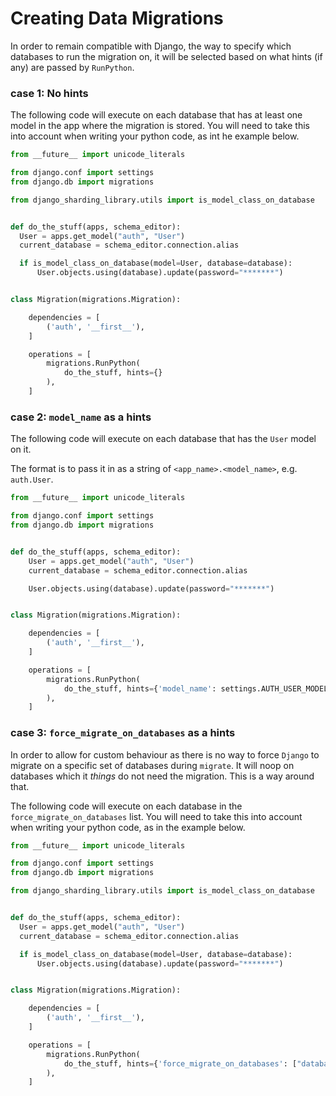 # Creating Data Migrations

In order to remain compatible with Django, the way to specify which databases to run the migration on, it will be selected based
on what hints (if any) are passed by `RunPython`.

### case 1: No hints

The following code will execute on each database that has at least one model in the app where the migration is stored.
You will need to take this into account when writing your python code, as int he example below.

```python
from __future__ import unicode_literals

from django.conf import settings
from django.db import migrations

from django_sharding_library.utils import is_model_class_on_database


def do_the_stuff(apps, schema_editor):
  User = apps.get_model("auth", "User")
  current_database = schema_editor.connection.alias

  if is_model_class_on_database(model=User, database=database):
      User.objects.using(database).update(password="*******")


class Migration(migrations.Migration):

    dependencies = [
        ('auth', '__first__'),
    ]

    operations = [
        migrations.RunPython(
            do_the_stuff, hints={}
        ),
    ]
```

### case 2: `model_name` as a hints

The following code will execute on each database that has the `User` model on it.

The format is to pass it in as a string of `<app_name>.<model_name>`, e.g. `auth.User`.

```python
from __future__ import unicode_literals

from django.conf import settings
from django.db import migrations


def do_the_stuff(apps, schema_editor):
    User = apps.get_model("auth", "User")
    current_database = schema_editor.connection.alias

    User.objects.using(database).update(password="*******")


class Migration(migrations.Migration):

    dependencies = [
        ('auth', '__first__'),
    ]

    operations = [
        migrations.RunPython(
            do_the_stuff, hints={'model_name': settings.AUTH_USER_MODEL}
        ),
    ]
```


### case 3: `force_migrate_on_databases` as a hints

In order to allow for custom behaviour as there is no way to force `Django` to migrate on
a specific set of databases during `migrate`. It will noop on databases which it *things* do not
need the migration. This is a way around that.

The following code will execute on each database in the `force_migrate_on_databases` list.
You will need to take this into account when writing your python code, as in the example below.

```python
from __future__ import unicode_literals

from django.conf import settings
from django.db import migrations

from django_sharding_library.utils import is_model_class_on_database


def do_the_stuff(apps, schema_editor):
  User = apps.get_model("auth", "User")
  current_database = schema_editor.connection.alias

  if is_model_class_on_database(model=User, database=database):
      User.objects.using(database).update(password="*******")


class Migration(migrations.Migration):

    dependencies = [
        ('auth', '__first__'),
    ]

    operations = [
        migrations.RunPython(
            do_the_stuff, hints={'force_migrate_on_databases': ["database_001", "database_003"]}
        ),
    ]
```
